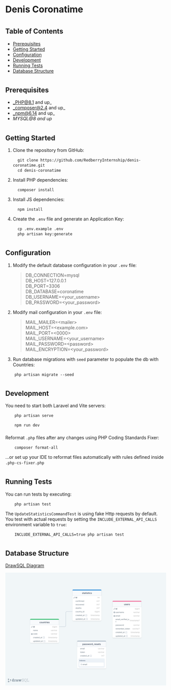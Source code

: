 # Denis Coronatime

#

## Table of Contents

* [Prerequisites](#prerequisites)
* [Getting Started](#getting-started)
* [Configuration](#configuration)
* [Development](#development)
* [Running Tests](#running-tests)
* [Database Structure](#database-structure)

#

## Prerequisites

* _PHP@8.1 and up_
* _composer@2.4 and up_
* _npm@6.14 and up_
* _MYSQL@8 and up_

#

## Getting Started

1. Clone the repository from GitHub:
    ```shell
      git clone https://github.com/RedberryInternship/denis-coronatime.git
      cd denis-coronatime
    ```
2. Install PHP dependencies:
    ```shell
      composer install
    ```
3. Install JS dependencies:
    ```shell
      npm install
    ```
4. Create the `.env` file and generate an Application Key:
    ```shell
      cp .env.example .env
      php artisan key:generate
    ```

#

## Configuration

1. Modify the default database configuration in your `.env` file:
   > DB_CONNECTION=mysql <br>
   DB_HOST=127.0.0.1 <br>
   DB_PORT=3306 <br>
   DB_DATABASE=coronatime <br>
   DB_USERNAME=<your_username> <br>
   DB_PASSWORD=<your_password> <br>

2. Modify mail configuration in your `.env` file:
   > MAIL_MAILER=&lt;mailer&gt; <br>
   MAIL_HOST=&lt;example.com&gt; <br>
   MAIL_PORT=&lt;0000&gt; <br>
   MAIL_USERNAME=&lt;your_username&gt; <br>
   MAIL_PASSWORD=&lt;password&gt; <br>
   MAIL_ENCRYPTION=&lt;your_password&gt; <br>

3. Run database migrations with `seed` parameter to populate the db with Countries:

```shell
    php artisan migrate --seed
```

#

## Development

You need to start both Laravel and Vite servers:

```shell
    php artisan serve
```

```shell
    npm run dev
```

###

Reformat `.php` files after any changes using PHP Coding Standards Fixer:

```shell
    composer format-all
```

...or set up your IDE to reformat files automatically with rules defined inside `.php-cs-fixer.php`

#

## Running Tests

You can run tests by executing:
```shell
    php artisan test
```

The `UpdateStatisticsCommandTest` is using fake Http requests by default. You test with actual requests by setting the
`INCLUDE_EXTERNAL_API_CALLS` environment variable to `true`:

```shell
    INCLUDE_EXTERNAL_API_CALLS=true php artisan test
```

#

## Database Structure

[DrawSQL Diagram](https://drawsql.app/teams/team-denis/diagrams/coronatime)

![Database Structure](readme/assets/db-structure-drawsql.png)
